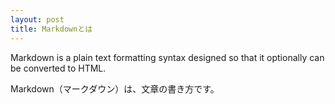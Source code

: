```yaml
---
layout: post
title: Markdownとは
---
```


Markdown is a plain text formatting syntax designed so that it optionally can be converted to HTML.

Markdown（マークダウン）は、文章の書き方です。
